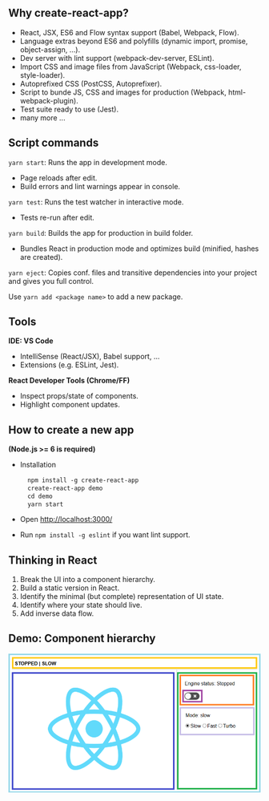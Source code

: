 ## Why create-react-app?
- React, JSX, ES6 and Flow syntax support (Babel, Webpack, Flow).
- Language extras beyond ES6 and polyfills (dynamic import, promise, object-assign, ...).
- Dev server with lint support (webpack-dev-server, ESLint).
- Import CSS and image files from JavaScript (Webpack, css-loader, style-loader).
- Autoprefixed CSS (PostCSS, Autoprefixer).
- Script to bunde JS, CSS and images for production (Webpack, html-webpack-plugin).
- Test suite ready to use (Jest).
- many more ...

## Script commands
`yarn start`: Runs the app in development mode.

- Page reloads after edit.
- Build errors and lint warnings appear in console.

`yarn test`: Runs the test watcher in interactive mode.

- Tests re-run after edit.

`yarn build`: Builds the app for production in build folder.
	
- Bundles React in production mode and optimizes build (minified, hashes are created).

`yarn eject`: Copies conf. files and transitive dependencies into your project and gives you full control.

Use `yarn add <package name>` to add a new package.

## Tools

**IDE: VS Code**

- IntelliSense (React/JSX), Babel support, ...
- Extensions (e.g. ESLint, Jest).

**React Developer Tools (Chrome/FF)**

- Inspect props/state of components.
- Highlight component updates.

## How to create a new app
**(Node.js >= 6 is required)**

- Installation
	
		npm install -g create-react-app
		create-react-app demo
		cd demo
		yarn start

- Open [http://localhost:3000/](http://localhost:3000/)
- Run `npm install -g eslint` if you want lint support.

## Thinking in React

1. Break the UI into a component hierarchy.
2. Build a static version in React.
3. Identify the minimal (but complete) representation of UI state.
4. Identify where your state should live.
5. Add inverse data flow.

## Demo: Component hierarchy
![alt text](components.png)
 
